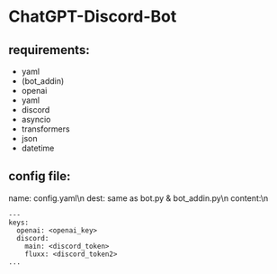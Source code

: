 # ChatGPT-Discord-Bot

## requirements:
- yaml
- (bot_addin)
- openai
- yaml
- discord
- asyncio
- transformers
- json
- datetime

## config file:
name: config.yaml\n
dest: same as bot.py & bot_addin.py\n
content:\n
```
---
keys:
  openai: <openai_key>
  discord:
    main: <discord_token>
    fluxx: <discord_token2>
...
```
